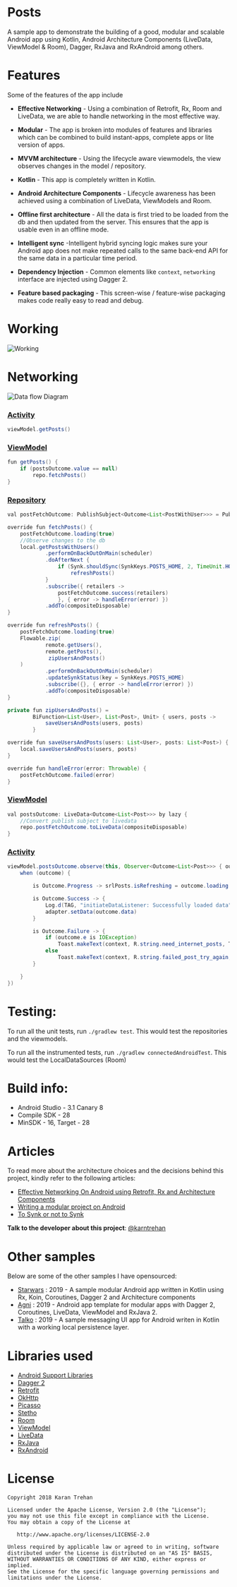# Posts
A sample app to demonstrate the building of a good, modular and scalable Android app using Kotlin, Android Architecture Components (LiveData, ViewModel & Room), Dagger, RxJava and RxAndroid among others.

# Features
Some of the features of the app include

- **Effective Networking** - Using a combination of Retrofit, Rx, Room and LiveData, we are able to handle networking in the most effective way.

- **Modular** - The app is broken into modules of features and libraries which can be combined to build instant-apps, complete apps or lite version of apps.

- **MVVM architecture** - Using the lifecycle aware viewmodels, the view observes changes in the model / repository.

- **Kotlin** - This app is completely written in Kotlin.

- **Android Architecture Components** - Lifecycle awareness has been achieved using a combination of LiveData, ViewModels and Room.

 - **Offline first architecture** - All the data is first tried to be loaded from the db and then updated from the server. This ensures that the app is usable even in an offline mode.

 - **Intelligent sync** -Intelligent hybrid syncing logic makes sure your Android app does not make repeated calls to the same back-end API for the same data in a particular time period.

 - **Dependency Injection** - Common elements like `context`, `networking` interface are injected using Dagger 2.

 - **Feature based packaging** - This screen-wise / feature-wise packaging makes code really easy to read and debug.

# Working
![Working](posts.gif)

# Networking
![Data flow Diagram](DataFlow.png)

### [Activity](posts/src/main/java/com/karntrehan/posts/list/ListActivity.kt)
```java
viewModel.getPosts()
```

### [ViewModel](posts/src/main/java/com/karntrehan/posts/list/viewmodel/ListViewModel.kt)
```java
fun getPosts() {
    if (postsOutcome.value == null)
        repo.fetchPosts()
}
```

###  [Repository](posts/src/main/java/com/karntrehan/posts/list/model/ListRepository.kt)
```java
val postFetchOutcome: PublishSubject<Outcome<List<PostWithUser>>> = PublishSubject.create<Outcome<List<PostWithUser>>>()

override fun fetchPosts() {
    postFetchOutcome.loading(true)
    //Observe changes to the db
    local.getPostsWithUsers()
            .performOnBackOutOnMain(scheduler)
            .doAfterNext {
                if (Synk.shouldSync(SynkKeys.POSTS_HOME, 2, TimeUnit.HOURS))
                    refreshPosts()
            }
            .subscribe({ retailers ->
                postFetchOutcome.success(retailers)
                }, { error -> handleError(error) })
            .addTo(compositeDisposable)
}

override fun refreshPosts() {
    postFetchOutcome.loading(true)
    Flowable.zip(
            remote.getUsers(),
            remote.getPosts(),
             zipUsersAndPosts()
    )
            .performOnBackOutOnMain(scheduler)
            .updateSynkStatus(key = SynkKeys.POSTS_HOME)
            .subscribe({}, { error -> handleError(error) })
            .addTo(compositeDisposable)
}

private fun zipUsersAndPosts() =
        BiFunction<List<User>, List<Post>, Unit> { users, posts ->
            saveUsersAndPosts(users, posts)
        }

override fun saveUsersAndPosts(users: List<User>, posts: List<Post>) {
    local.saveUsersAndPosts(users, posts)
}

override fun handleError(error: Throwable) {
    postFetchOutcome.failed(error)
}
```

### [ViewModel](posts/src/main/java/com/karntrehan/posts/list/viewmodel/ListViewModel.kt) ###
```java
val postsOutcome: LiveData<Outcome<List<Post>>> by lazy {
    //Convert publish subject to livedata
    repo.postFetchOutcome.toLiveData(compositeDisposable)
}
```

###  [Activity](posts/src/main/java/com/karntrehan/posts/list/ListActivity.kt)
```java
viewModel.postsOutcome.observe(this, Observer<Outcome<List<Post>>> { outcome ->
    when (outcome) {

        is Outcome.Progress -> srlPosts.isRefreshing = outcome.loading

        is Outcome.Success -> {
            Log.d(TAG, "initiateDataListener: Successfully loaded data")
            adapter.setData(outcome.data)
        }

        is Outcome.Failure -> {
            if (outcome.e is IOException)
                Toast.makeText(context, R.string.need_internet_posts, Toast.LENGTH_LONG).show()
            else
                Toast.makeText(context, R.string.failed_post_try_again, Toast.LENGTH_LONG).show()
        }

    }
})
```


# Testing:
To run all the unit tests, run `./gradlew test`. This would test the repositories and the viewmodels.

To run all the instrumented tests, run  `./gradlew connectedAndroidTest`. This would test the LocalDataSources (Room)

# Build info:
  - Android Studio - 3.1 Canary 8
  - Compile SDK - 28
  - MinSDK - 16, Target - 28

# Articles
To read more about the architecture choices and the decisions behind this project, kindly refer to the following articles:
* [Effective Networking On Android using Retrofit, Rx and Architecture Components](https://medium.com/mindorks/effective-networking-on-android-using-retrofit-rx-and-architecture-components-4554ca5b167d)
* [Writing a modular project on Android](https://medium.com/mindorks/writing-a-modular-project-on-android-304f3b09cb37)
* [To Synk or not to Synk](https://medium.com/mindorks/to-synk-or-not-to-synk-fcc6e4c56e14)

**Talk to the developer about this project**: [@karntrehan](https://twitter.com/karntrehan)

# Other samples
Below are some of the other samples I have opensourced: 
* [Starwars](https://github.com/karntrehan/Starwars) : 2019 - A sample modular Android app written in Kotlin using Rx, Koin, Coroutines, Dagger 2 and Architecture components
* [Agni](https://github.com/karntrehan/Agni) : 2019 - Android app template for modular apps with Dagger 2, Coroutines, LiveData, ViewModel and RxJava 2.
* [Talko](https://github.com/karntrehan/Talko) : 2019 - A sample messaging UI app for Android writen in Kotlin with a working local persistence layer.

# Libraries used
* [Android Support Libraries](https://developer.android.com/topic/libraries/support-library/index.html)
* [Dagger 2](https://google.github.io/dagger/)
* [Retrofit](http://square.github.io/retrofit/)
* [OkHttp](http://square.github.io/okhttp/)
* [Picasso](http://square.github.io/picasso/)
* [Stetho](http://facebook.github.io/stetho/)
* [Room](https://developer.android.com/topic/libraries/architecture/room.html)
* [ViewModel](https://developer.android.com/topic/libraries/architecture/viewmodel.html)
* [LiveData](https://developer.android.com/topic/libraries/architecture/livedata.html)
* [RxJava](https://github.com/ReactiveX/RxJava)
* [RxAndroid](https://github.com/ReactiveX/RxAndroid)

# License

    Copyright 2018 Karan Trehan

    Licensed under the Apache License, Version 2.0 (the "License");
    you may not use this file except in compliance with the License.
    You may obtain a copy of the License at

       http://www.apache.org/licenses/LICENSE-2.0

    Unless required by applicable law or agreed to in writing, software
    distributed under the License is distributed on an "AS IS" BASIS,
    WITHOUT WARRANTIES OR CONDITIONS OF ANY KIND, either express or implied.
    See the License for the specific language governing permissions and
    limitations under the License.